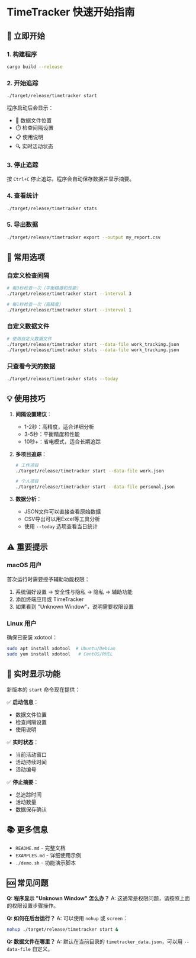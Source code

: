 # TimeTracker 快速开始指南

## 🚀 立即开始

### 1. 构建程序
```bash
cargo build --release
```

### 2. 开始追踪
```bash
./target/release/timetracker start
```

程序启动后会显示：
- 📁 数据文件位置
- ⏱️ 检查间隔设置
- 📋 使用说明
- 🔍 实时活动状态

### 3. 停止追踪
按 `Ctrl+C` 停止追踪，程序会自动保存数据并显示摘要。

### 4. 查看统计
```bash
./target/release/timetracker stats
```

### 5. 导出数据
```bash
./target/release/timetracker export --output my_report.csv
```

## 🔧 常用选项

### 自定义检查间隔
```bash
# 每3秒检查一次（平衡精度和性能）
./target/release/timetracker start --interval 3

# 每1秒检查一次（高精度）
./target/release/timetracker start --interval 1
```

### 自定义数据文件
```bash
# 使用自定义数据文件
./target/release/timetracker start --data-file work_tracking.json
./target/release/timetracker stats --data-file work_tracking.json
```

### 只查看今天的数据
```bash
./target/release/timetracker stats --today
```

## 💡 使用技巧

1. **间隔设置建议**：
   - 1-2秒：高精度，适合详细分析
   - 3-5秒：平衡精度和性能
   - 10秒+：省电模式，适合长期追踪

2. **多项目追踪**：
   ```bash
   # 工作项目
   ./target/release/timetracker start --data-file work.json
   
   # 个人项目
   ./target/release/timetracker start --data-file personal.json
   ```

3. **数据分析**：
   - JSON文件可以直接查看原始数据
   - CSV导出可以用Excel等工具分析
   - 使用 `--today` 选项查看当日统计

## ⚠️ 重要提示

### macOS 用户
首次运行时需要授予辅助功能权限：
1. 系统偏好设置 → 安全性与隐私 → 隐私 → 辅助功能
2. 添加终端应用或 TimeTracker
3. 如果看到 "Unknown Window"，说明需要权限设置

### Linux 用户
确保已安装 xdotool：
```bash
sudo apt install xdotool  # Ubuntu/Debian
sudo yum install xdotool   # CentOS/RHEL
```

## 🎯 实时显示功能

新版本的 `start` 命令现在提供：

✅ **启动信息**：
- 数据文件位置
- 检查间隔设置
- 使用说明

✅ **实时状态**：
- 当前活动窗口
- 活动持续时间
- 活动编号

✅ **停止摘要**：
- 总追踪时间
- 活动数量
- 数据保存确认

## 📚 更多信息

- `README.md` - 完整文档
- `EXAMPLES.md` - 详细使用示例
- `./demo.sh` - 功能演示脚本

## 🆘 常见问题

**Q: 程序显示 "Unknown Window" 怎么办？**
A: 这通常是权限问题，请按照上面的权限设置步骤操作。

**Q: 如何在后台运行？**
A: 可以使用 `nohup` 或 `screen`：
```bash
nohup ./target/release/timetracker start &
```

**Q: 数据文件在哪里？**
A: 默认在当前目录的 `timetracker_data.json`，可以用 `--data-file` 自定义。